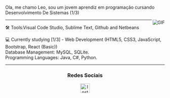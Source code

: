 Ola, me chamo Leo, sou um jovem aprendiz em programação cursando Desenvolvimento De Sistemas (1/3)

<img align="right" alt="GIF" src="https://media.discordapp.net/attachments/810571323470118983/810571917421445140/a_3e87ebea396235d083a880276553da00.gif" />
<hr>

🛠 Tools:Visual Code Studio, Sublime Text, Github and Netbeans

💻 Currently studying [1/3] -
Web Development (HTML5, CSS3, JavaScript, Bootstrap, React (Basic))
<br>
Database Management: MySQL, SQLite.
<br>
Programming Languages: Java, C#, Python.
<br>
<hr>


<h3 align="center">Redes Sociais</h3>
<p align="center">
<a href="https://instagram.com/soaress.vl" target="blank"><img align="center" src="https://simpleicons.org/icons/instagram.svg" alt="Instagram" height="30" width="30"/></a>


